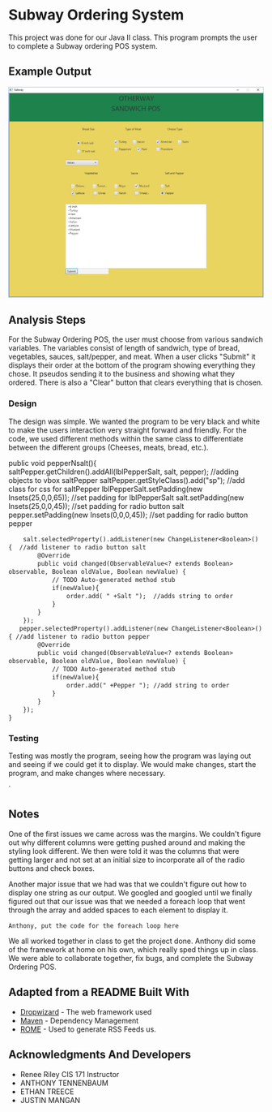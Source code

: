 # Subway Ordering System

This project was done for our Java II class. This program prompts the user to complete a Subway ordering POS system.

## Example Output

![Sample Output](README.jpg)

## Analysis Steps

For the Subway Ordering POS, the user must choose from various sandwich variables. The variables consist of length of
sandwich, type of bread, vegetables, sauces, salt/pepper, and meat. When a user clicks "Submit" it displays their order
at the bottom of the program showing everything they chose. It pseudos sending it to the business and showing what they ordered.
There is also a "Clear" button that clears everything that is chosen.

### Design

The design was simple. We wanted the program to be very black and white to make the users interaction very straight forward and friendly. For the code, we used different methods within the same class to differentiate between the different groups (Cheeses, meats, bread, etc.).

public void pepperNsalt(){  
        saltPepper.getChildren().addAll(lblPepperSalt, salt, pepper);  //adding objects to vbox saltPepper
        saltPepper.getStyleClass().add("sp");  //add class for css for saltPepper
        lblPepperSalt.setPadding(new Insets(25,0,0,65));  //set padding for lblPepperSalt
        salt.setPadding(new Insets(25,0,0,45));  //set padding for radio button salt
        pepper.setPadding(new Insets(0,0,0,45));  //set padding for radio button pepper
        
        salt.selectedProperty().addListener(new ChangeListener<Boolean>() {  //add listener to radio button salt
            @Override
            public void changed(ObservableValue<? extends Boolean> observable, Boolean oldValue, Boolean newValue) {
                // TODO Auto-generated method stub
                if(newValue){
                    order.add( " +Salt ");  //adds string to order
                }
            }
        });
       pepper.selectedProperty().addListener(new ChangeListener<Boolean>() { //add listener to radio button pepper
            @Override
            public void changed(ObservableValue<? extends Boolean> observable, Boolean oldValue, Boolean newValue) {
                // TODO Auto-generated method stub
                if(newValue){
                    order.add(" +Pepper "); //add string to order
                }
            }
        });
    }

### Testing

Testing was mostly the program, seeing how the program was laying out and seeing if we could get it to display. We would make changes, start the program, and make changes where necessary.

`

## Notes

One of the first issues we came across was the margins. We couldn't figure out why different columns were getting pushed around and making the styling look different. We then were told it was the columns that were getting larger and not set at an initial size to incorporate all of the radio buttons and check boxes.

Another major issue that we had was that we couldn't figure out how to display one string as our output. We googled and googled until we finally figured out that our issue was that we needed a foreach loop that went through the array and added spaces to each element to display it.
```
Anthony, put the code for the foreach loop here
```
We all worked together in class to get the project done. Anthony did some of the framework at home on his own, which really sped things up in class. We were able to collaborate together, fix bugs, and complete the Subway Ordering POS.

## Adapted from a README Built With

* [Dropwizard](http://www.dropwizard.io/1.0.2/docs/) - The web framework used
* [Maven](https://maven.apache.org/) - Dependency Management
* [ROME](https://rometools.github.io/rome/) - Used to generate RSS Feeds
us.

## Acknowledgments And Developers

* Renee Riley CIS 171 Instructor
* ANTHONY TENNENBAUM
* ETHAN TREECE
* JUSTIN MANGAN
